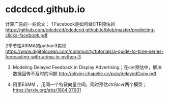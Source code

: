 # cdcdccd.github.io
计算广告的一些论文：
1 Facebook是如何做CTR预估的
https://github.com/cdcdccd/cdcdccd.github.io/blob/master/predicting-clicks-facebook.pdf

2季节性ARIMA的python3实现
https://www.digitalocean.com/community/tutorials/a-guide-to-time-series-forecasting-with-arima-in-python-3

3. Modeling Delayed Feedback in Display Advertising；在cvr预估中，解决数据回传不及时的问题
http://olivier.chapelle.cc/pub/delayedConv.pdf

4. 阿里ESMM ，用同一个特征向量空间，同时预估ctr和cvr两个模型；
https://arxiv.org/abs/1804.07931
